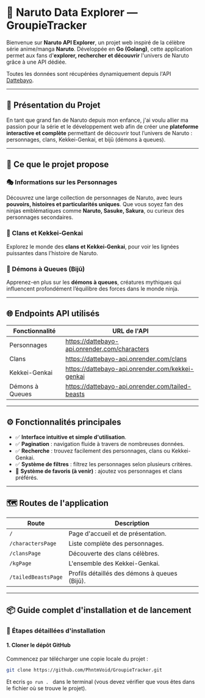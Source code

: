 # 🌌 Naruto Data Explorer — GroupieTracker  

Bienvenue sur **Naruto API Explorer**, un projet web inspiré de la célèbre série anime/manga **Naruto**. Développée en **Go (Golang)**, cette application permet aux fans d'**explorer, rechercher et découvrir** l'univers de Naruto grâce à une API dédiée.  

Toutes les données sont récupérées dynamiquement depuis l'API [Dattebayo](https://api-dattebayo.vercel.app/).  

---

## 📜 Présentation du Projet  

En tant que grand fan de Naruto depuis mon enfance, j'ai voulu allier ma passion pour la série et le développement web afin de créer une **plateforme interactive et complète** permettant de découvrir tout l’univers de Naruto : personnages, clans, Kekkei-Genkai, et bijū (démons à queues).  

---

## 🚀 Ce que le projet propose  

### 🎭 Informations sur les Personnages  
Découvrez une large collection de personnages de Naruto, avec leurs **pouvoirs, histoires et particularités uniques**. Que vous soyez fan des ninjas emblématiques comme **Naruto, Sasuke, Sakura**, ou curieux des personnages secondaires.

### 🏯 Clans et Kekkei-Genkai  
Explorez le monde des **clans et Kekkei-Genkai**, pour voir les lignées puissantes dans l’histoire de Naruto.  

### 🦊 Démons à Queues (Bijū)  
Apprenez-en plus sur les **démons à queues**, créatures mythiques qui influencent profondément l’équilibre des forces dans le monde ninja.  

---

## 🌐 Endpoints API utilisés  

| Fonctionnalité          | URL de l'API                                                  |
|-------------------------|---------------------------------------------------------------|
| Personnages             | https://dattebayo-api.onrender.com/characters                 |
| Clans                   | https://dattebayo-api.onrender.com/clans                      |
| Kekkei-Genkai           | https://dattebayo-api.onrender.com/kekkei-genkai              |
| Démons à Queues         | https://dattebayo-api.onrender.com/tailed-beasts              |

---

## ⚙️ Fonctionnalités principales  

- ✅ **Interface intuitive et simple d'utilisation**.  
- ✅ **Pagination** : navigation fluide à travers de nombreuses données.  
- ✅ **Recherche** : trouvez facilement des personnages, clans ou Kekkei-Genkai.  
- ✅ **Système de filtres** : filtrez les personnages selon plusieurs critères.  
- 🚧 **Système de favoris (à venir)** : ajoutez vos personnages et clans préférés.  

---

## 🗺️ Routes de l'application  

| Route                 | Description                                    |
|-----------------------|------------------------------------------------|
| `/`                   | Page d'accueil et de présentation.             |
| `/charactersPage`     | Liste complète des personnages.                |
| `/clansPage`          | Découverte des clans célèbres.                 |
| `/kgPage`             | L'ensemble des Kekkei-Genkai.                  |
| `/tailedBeastsPage`   | Profils détaillés des démons à queues (Bijū).  |

---

## 📦 Guide complet d'installation et de lancement  


### 🔽 Étapes détaillées d'installation  

#### 1. **Cloner le dépôt GitHub**  

Commencez par télécharger une copie locale du projet :  

```bash
git clone https://github.com/PhntmVoid/GroupieTracker.git 
```
Et ecris ```go run . ``` dans le terminal (vous devez vérifier que vous êtes dans le fichier où se trouve le projet).

